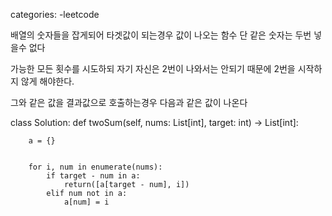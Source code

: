 categories:
  -leetcode

배열의 숫자들을 잡게되어 타겟값이 되는경우 값이 나오는 함수 
단 같은 숫자는 두번 넣을수 없다 

가능한 모든 횟수를 시도하되 자기 자신은 2번이 나와서는 안되기 때문에 2번을 시작하지 않게 해야한다. 

그와 같은 값을 결과값으로 호출하는경우 다음과 같은 값이 나온다 


class Solution:
    def twoSum(self, nums: List[int], target: int) -> List[int]:
        
        a = {}
        
        
        for i, num in enumerate(nums):
            if target - num in a:
                return([a[target - num], i])
            elif num not in a:
                a[num] = i

